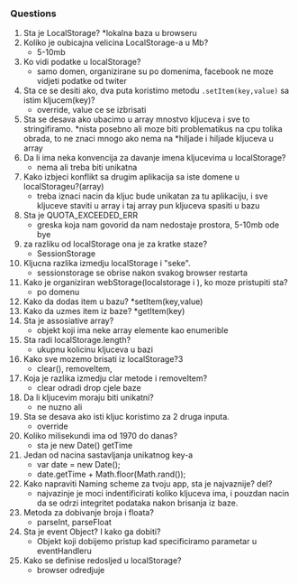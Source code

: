 ### Questions
1. Sta je LocalStorage?
    *lokalna baza u browseru
2. Koliko je oubicajna velicina LocalStorage-a u Mb?
    * 5-10mb
3. Ko vidi podatke u localStorage?
    * samo domen, organizirane su po domenima, facebook ne moze vidjeti podatke od twiter
4. Sta ce se desiti ako, dva puta koristimo metodu `.setItem(key,value)` sa istim kljucem(key)?
    * override, value ce se izbrisati
5. Sta se desava ako ubacimo u array mnostvo kljuceva i sve to stringifiramo.
    *nista posebno ali moze biti problematikus na cpu tolika obrada, to ne znaci mnogo ako nema na *hiljade i hiljade kljuceva u array
6. Da li ima neka konvencija za davanje imena kljucevima u localStorage?
    * nema ali treba biti unikatna
7. Kako izbjeci konflikt sa drugim aplikacija sa iste domene u localStorageu?(array)
    * treba iznaci nacin da kljuc bude unikatan za tu aplikaciju, i sve kljuceve staviti u array i taj array pun kljuceva spasiti u bazu
8. Sta je QUOTA_EXCEEDED_ERR 
    * greska koja nam govorid da nam nedostaje prostora, 5-10mb ode bye
9. za razliku od localStorage ona je za kratke staze?
    * SessionStorage
10. Kljucna razlika izmedju localStorage i "seke".
    * sessionstorage se obrise nakon svakog browser restarta
11. Kako je organiziran webStorage(localstorage i ), ko moze pristupiti sta?
    * po domenu
12. Kako da dodas item u bazu?
    *setItem(key,value)
13. Kako da uzmes item iz baze?
    *getItem(key)
14. Sta je assosiative array?
    * objekt koji ima neke array elemente kao enumerible
15. Sta radi localStorage.length?
    * ukupnu kolicinu kljuceva u bazi
16. Kako sve mozemo brisati iz localStorage?3
    * clear(), removeItem, 
17. Koja je razlika izmedju clar metode i removeItem?
    * clear odradi drop cjele baze
18. Da li kljucevim moraju biti unikatni?
    * ne nuzno ali
19. Sta se desava ako isti kljuc koristimo za 2 druga inputa.
    * override
20. Koliko milisekundi ima od 1970 do danas?
    * sta je new Date() getTime
21. Jedan od nacina sastavljanja unikatnog key-a
    * var date = new Date();
    * date.getTime + Math.floor(Math.rand());
22. Kako napraviti Naming scheme za tvoju app, sta je najvaznije? del?
    * najvazinje je moci indentificirati koliko kljuceva ima, i pouzdan nacin da se odrzi integritet podataka nakon brisanja iz baze.
23. Metoda za dobivanje broja i floata?
    * parseInt, parseFloat
24. Sta je event Object? I kako ga dobiti?
    * Objekt koji dobijemo pristup kad specificiramo parametar u eventHandleru
25. Kako se definise redosljed u localStorage? 
    * browser odredjuje